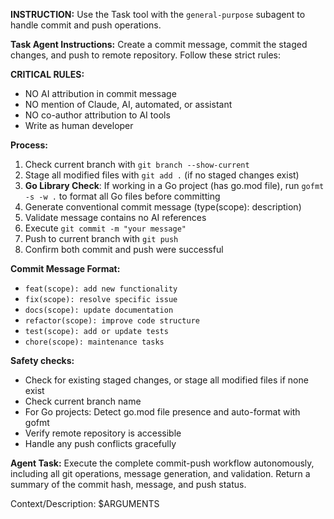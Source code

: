 **INSTRUCTION:** Use the Task tool with the `general-purpose` subagent to handle commit and push operations.

**Task Agent Instructions:**
Create a commit message, commit the staged changes, and push to remote repository. Follow these strict rules:

**CRITICAL RULES:**
- NO AI attribution in commit message
- NO mention of Claude, AI, automated, or assistant
- NO co-author attribution to AI tools
- Write as human developer

**Process:**
1. Check current branch with `git branch --show-current`
2. Stage all modified files with `git add .` (if no staged changes exist)
3. **Go Library Check**: If working in a Go project (has go.mod file), run `gofmt -s -w .` to format all Go files before committing
4. Generate conventional commit message (type(scope): description)
5. Validate message contains no AI references
6. Execute `git commit -m "your message"`
7. Push to current branch with `git push`
8. Confirm both commit and push were successful

**Commit Message Format:**
- `feat(scope): add new functionality`
- `fix(scope): resolve specific issue`
- `docs(scope): update documentation`
- `refactor(scope): improve code structure`
- `test(scope): add or update tests`
- `chore(scope): maintenance tasks`

**Safety checks:**
- Check for existing staged changes, or stage all modified files if none exist
- Check current branch name
- For Go projects: Detect go.mod file presence and auto-format with gofmt
- Verify remote repository is accessible
- Handle any push conflicts gracefully

**Agent Task:**
Execute the complete commit-push workflow autonomously, including all git operations, message generation, and validation. Return a summary of the commit hash, message, and push status.

Context/Description: $ARGUMENTS
